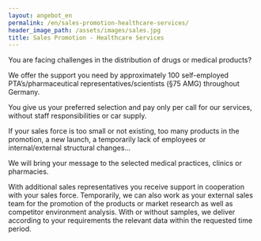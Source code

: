 ```yaml
---
layout: angebot_en
permalink: /en/sales-promotion-healthcare-services/
header_image_path: /assets/images/sales.jpg
title: Sales Promotion - Healthcare Services
---
```


You are facing challenges in the distribution of drugs or medical products?

We offer the support you need by approximately 100 self-employed PTA’s/pharmaceutical representatives/scientists (§75 AMG) throughout Germany.

You give us your preferred selection and pay only per call for our services, without staff responsibilities or car supply.

If your sales force is too small or not existing, too many products in the promotion, a new launch, a temporarily lack of employees or internal/external structural changes…

We will bring your message to the selected medical practices, clinics or pharmacies.

With additional sales representatives you receive support in cooperation with your sales force. Temporarily, we can also work as your external sales team for the promotion of the products or market research as well as competitor environment analysis. With or without samples, we deliver according to your requirements the relevant data within the requested time period.
